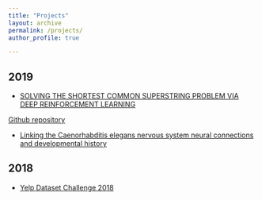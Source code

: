 ```yaml
---
title: "Projects"
layout: archive
permalink: /projects/
author_profile: true

---
```


## 2019
* [SOLVING THE SHORTEST COMMON
SUPERSTRING PROBLEM VIA DEEP REINFORCEMENT
LEARNING](/files/dldo_scsp_6-18.pdf)

[Github repository](https://github.com/rflperry/dl-scsp)

* [Linking the Caenorhabditis elegans nervous system
neural connections and developmental history](/files/C__elegans_lineages.pdf)

## 2018
* [Yelp Dataset Challenge 2018](https://rflperry.github.io/yelp_challenge2018/)
